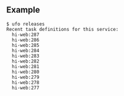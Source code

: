 ## Example

    $ ufo releases
    Recent task definitions for this service:
      hi-web:287
      hi-web:286
      hi-web:285
      hi-web:284
      hi-web:283
      hi-web:282
      hi-web:281
      hi-web:280
      hi-web:279
      hi-web:278
      hi-web:277
